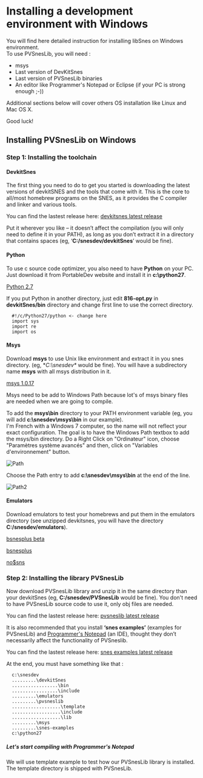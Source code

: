 # Installing a development environment with Windows

You will find here detailed instruction for installing libSnes on Windows environment.  
To use PVSnesLib, you will need :  
  * msys  
  * Last version of DevKitSnes 
  * Last version of PVSnesLib binaries  
  * An editor like Programmer's Notepad or Eclipse (if your PC is strong enough ;-))  

Additional sections below will cover others OS installation like Linux and Mac OS X.  

Good luck!  

## Installing PVSnesLib on Windows

### Step 1: Installing the toolchain

#### DevkitSnes

The first thing you need to do to get you started is downloading the latest versions of devkitSNES and the tools that come with it. This is the core to all/most homebrew programs on the SNES, as it provides the C compiler and linker and various tools.  

You can find the lastest release here: [devkitsnes latest release](https://github.com/alekmaul/pvsneslib/releases/latest)  

Put it wherever you like – it doesn’t affect the compilation (you will only need to define it in your PATH), as long as you don’t extract it in a directory that contains spaces (eg, ‘**C:/snesdev/devkitSnes**’ would be fine).  

#### Python

To use c source code optimizer, you also need to have **Python** on your PC. Just download it from PortableDev website and install it in **c:\python27**.

[Python 2.7](http://www.portabledev.com/download/12/)

If you put Python in another directory, just edit **816-opt.py** in **devkitSnes/bin** directory and change first line to use the correct directory.  
```
  #!/c/Python27/python <- change here
  import sys
  import re
  import os
```

#### Msys

Download **msys** to use Unix like environment and extract it in you snes directory. (eg, **C:\snesdev\** would be fine). You will have a subdirectory name **msys** with all msys distribution in it.  

[msys 1.0.17](http://www.portabledev.com/download/11/)

Msys need to be add to Windows Path because lot's of msys binary files are needed when we are going to compile.  

To add the **msys\bin** directory to your PATH environment variable (eg,  you will add  **c:\snesdev\msys\bin** in our example).  
I'm French with a Windows 7 computer, so the name will not reflect your exact configuration. The goal is to have the Windows Path textbox to add the msys/bin directory. Do a Right Click on "Ordinateur" icon, choose "Paramètres système avancés" and then, click on "Variables d'environnement" button.  

![Path](http://www.portabledev.com/wp-content/uploads/2018/02/pn_tools_04.jpg)

Choose the Path entry to add **c:\snesdev\msys\bin** at the end of the line.  

![Path2](http://www.portabledev.com/wp-content/uploads/2018/02/pn_tools_05.jpg)


#### Emulators  

Download emulators to test your homebrews and put them in the emulators directory (see unzipped devkitsnes, you will have the directory **C:/snesdev/emulators**).  

[bsnesplus beta](http://revenant1.net/bsnes-plus-benny-win64.zip)

[bsnesplus](https://github.com/devinacker/bsnes-plus/releases)

[no$sns](http://problemkaputt.de/sns.htm)

### Step 2: Installing the library PVSnesLib

Now download PVSnesLib library and unzip it in the same directory than your devkitSnes (eg, **C:/snesdev/PVSnesLib** would be fine). You don't need to have PVSnesLib source code to use it, only obj files are needed.  

You can find the lastest release here: [pvsneslib latest release](https://github.com/alekmaul/pvsneslib/releases/latest)  

It is also recommended that you install **‘snes examples’** (examples for PVSnesLib) and [Programmer's Notepad](http://www.pnotepad.org/download/) (an IDE), thought they don’t necessarily affect the functionality of PVSneslib.

You can find the lastest release here: [snes examples latest release](https://github.com/alekmaul/pvsneslib/releases/latest)  

At the end, you must have something like that :  
```
  c:\snesdev
  .........\devkitSnes
  .................\bin
  .................\include
  .........\emulators
  .........\pvsneslib
  ..................\template
  ..................\include
  ..................\lib
  .........\msys
  .........\snes-examples
  c:\python27
```

##### Let's start compiling with Programmer's Notepad

We will use template example to test how our PVSnesLib library is installed. The template directory is shipped with PVSnesLib.  
